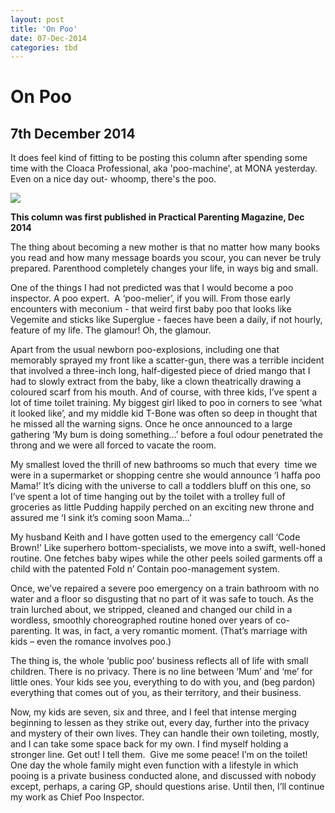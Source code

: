 ```yaml
---
layout: post
title: 'On Poo'
date: 07-Dec-2014
categories: tbd
---
```


# On Poo

## 7th December 2014

It does feel kind of fitting to be posting this column after spending some time with the Cloaca Professional,   aka 'poo-machine', at MONA yesterday. Even on a nice day out- whoomp, there's the poo.

<img class="photo-horiz" src="http://msnbcmedia.msn.com/j/MSNBC/Components/Photo/_new/120514-poomachine-2a.660;660;7;70;0.jpg" />

**This column was first published in Practical Parenting Magazine, Dec 2014**

The thing about becoming a new mother is that no matter how many books you read and how many message boards you scour, you can never be truly prepared. Parenthood completely changes your life, in ways big and small.

One of the things I had not predicted was that I would become a poo inspector. A poo expert.  A ‘poo-melier’, if you will. From those early encounters with meconium - that weird first baby poo that looks like Vegemite and sticks like Superglue - faeces have been a daily, if not hourly, feature of my life. The glamour! Oh, the glamour.

Apart from the usual newborn poo-explosions, including one that memorably sprayed my front like a scatter-gun, there was a terrible incident that involved a three-inch long, half-digested piece of dried mango that I had to slowly extract from the baby, like a clown theatrically drawing a coloured scarf from his mouth. And of course, with three kids, I’ve spent a lot of time toilet training. My biggest girl liked to poo in corners to see ‘what it looked like’, and my middle kid T-Bone was often so deep in thought that he missed all the warning signs. Once he once announced to a large gathering ‘My bum is doing something…’ before a foul odour penetrated the throng and we were all forced to vacate the room.

My smallest loved the thrill of new bathrooms so much that every  time we were in a supermarket or shopping centre she would announce ‘I haffa poo Mama!’ It’s dicing with the universe to call a toddlers bluff on this one, so I’ve spent a lot of time hanging out by the toilet with a trolley full of groceries as little Pudding happily perched on an exciting new throne and assured me ‘I sink it’s coming soon Mama…’

My husband Keith and I have gotten used to the emergency call ‘Code Brown!’ Like superhero bottom-specialists, we move into a swift, well-honed routine. One fetches baby wipes while the other peels soiled garments off a child with the patented Fold n’ Contain poo-management system.

Once, we’ve repaired a severe poo emergency on a train bathroom with no water and a floor so disgusting that no part of it was safe to touch. As the train lurched about, we stripped, cleaned and changed our child in a wordless, smoothly choreographed routine honed over years of co-parenting. It was, in fact, a very romantic moment. (That’s marriage with kids – even the romance involves poo.)

The thing is, the whole ‘public poo’ business reflects all of life with small children. There is no privacy. There is no line between ‘Mum’ and ‘me’ for little ones. Your kids see you, everything to do with you, and (beg pardon) everything that comes out of you, as their territory, and their business.

Now, my kids are seven, six and three, and I feel that intense merging beginning to lessen as they strike out, every day, further into the privacy and mystery of their own lives. They can handle their own toileting, mostly, and I can take some space back for my own. I find myself holding a stronger line. Get out! I tell them.  Give me some peace! I’m on the toilet! One day the whole family might even function with a lifestyle in which pooing is a private business conducted alone, and discussed with nobody except, perhaps, a caring GP, should questions arise. Until then, I’ll continue my work as Chief Poo Inspector.
